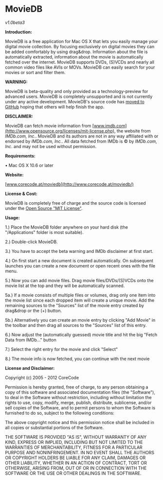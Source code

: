 # MovieDB
*v1.0beta3*
 

**Introduction:**

MovieDB is a free application for Mac OS X that lets you easily manage
your digital movie collection. By focusing exclusively on digital movies
they can be added comfortably by using drag&drop. Information about the
file is automatically extracted, information about the movie is
automatically fetched over the internet. MovieDB supports DVDs, (S)VCDs
and nearly all common video files like AVIs or MOVs. MovieDB can easily
search for your movies or sort and filter them.  

**WARNING:**

MovieDB is beta-quality and only provided as a technology-preview for
advanced users.
MovieDB is completely unsupported and is not currently under any active
development.
MovieDB's source code has [moved to
GitHub](https://github.com/core-code/MovieDB) hoping that others will
help finish the app.  

**DISCLAIMER:**

MovieDB can fetch movie information from
[www.imdb.com](http://www.opensource.org/licenses/mit-license.php), the
website from *IMDb.com, Inc*..
MovieDB and its authors are not in any way affiliated with or endorsed
by *IMDb.com, Inc.*.
All data fetched from IMDb is © by *IMDb.com, Inc*. and may not be used
without permission.  

**Requirements:**

• Mac OS X 10.6 or later  

**Website:**

[www.corecode.at/moviedb](http://www.corecode.at/moviedb/)  


**License & Cost:**

MovieDB is completely free of charge and the source code is licensed
under the [Open Source "MIT
License"](http://www.opensource.org/licenses/mit-license.php).  


**Usage:**

1.) Place the MovieDB folder anywhere on your hard disk (the
"/Applications" folder is most suitable).

2.) Double-click MovieDB.

3.) You have to accept the beta warning and IMDb disclaimer at first
start.

4.) On first start a new document is created automatically. On
subsequent launches you can create a new document or open recent ones
with the file menu.

5.) Now you can add movie files. Drag movie files/DVDs/(S)VCDs onto the
movie list at the top and they will be automatically scanned.

5a.) If a movie consists of multiple files or volumes, drag only one
item into the movie list since each dropped item will create a unique
movie. Add the remaining sources to the "Sources" list of the movie
entry created by drag&drop or the (+) button.

5b.) Alternatively you can create an movie entry by clicking "Add Movie"
in the toolbar and then drag all sources to the "Sources" list of this
entry.

6.) Now adjust the (automatically guessed) movie title and hit the big
"Fetch Data from IMDb…" button

7.) Select the right entry for the movie and click "Select"

8.) The movie info is now fetched, you can continue with the next movie  


**License and Disclaimer:**

Copyright (c) 2005 - 2012 CoreCode

Permission is hereby granted, free of charge, to any person obtaining a
copy of this software and associated documentation files (the
"Software"), to deal in the Software without restriction, including
without limitation the rights to use, copy, modify, merge, publish,
distribute, sublicense, and/or sell copies of the Software, and to
permit persons to whom the Software is furnished to do so, subject to
the following conditions:

The above copyright notice and this permission notice shall be included
in all copies or substantial portions of the Software.

THE SOFTWARE IS PROVIDED "AS IS", WITHOUT WARRANTY OF ANY KIND, EXPRESS
OR IMPLIED, INCLUDING BUT NOT LIMITED TO THE WARRANTIES OF
MERCHANTABILITY, FITNESS FOR A PARTICULAR PURPOSE AND NONINFRINGEMENT.
IN NO EVENT SHALL THE AUTHORS OR COPYRIGHT HOLDERS BE LIABLE FOR ANY
CLAIM, DAMAGES OR OTHER LIABILITY, WHETHER IN AN ACTION OF CONTRACT,
TORT OR OTHERWISE, ARISING FROM, OUT OF OR IN CONNECTION WITH THE
SOFTWARE OR THE USE OR OTHER DEALINGS IN THE SOFTWARE.
